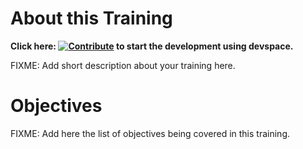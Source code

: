 # About this Training

**Click here: [![Contribute](https://www.eclipse.org/che/contribute.svg)](https://devspaces.apps.tools-na100.dev.ole.redhat.com/#https://github.com/RedHatQuickCourses/satellite-bfx-004) to start the development using devspace.**

FIXME: Add short description about your training here.

# Objectives

FIXME: Add here the list of objectives being covered in this training.

